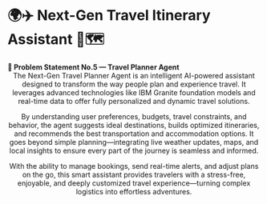 <h1>
🌍✈️ Next-Gen Travel Itinerary Assistant 🤖🗺️
</h1>
<b>📝 Problem Statement No.5 — Travel Planner Agent</b><br>
<center> The Next-Gen Travel Planner Agent is an intelligent AI-powered assistant designed to transform the way people plan and experience travel. It leverages advanced technologies like IBM Granite foundation models and real-time data to offer fully personalized and dynamic travel solutions.
  
  By understanding user preferences, budgets, travel constraints, and behavior, the agent suggests ideal destinations, builds optimized itineraries, and recommends the best transportation and         accommodation options. It goes beyond simple planning—integrating live weather updates, maps, and local insights to ensure every part of the journey is seamless and informed.

  With the ability to manage bookings, send real-time alerts, and adjust plans on the go, this smart assistant provides travelers with a stress-free, enjoyable, and deeply customized travel           experience—turning complex logistics into effortless adventures.
</center>

